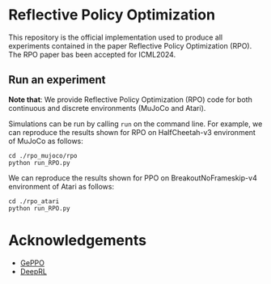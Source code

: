 # Reflective Policy Optimization

This repository is the official implementation used to produce all experiments contained in the paper Reflective Policy Optimization (RPO). The RPO paper bas been accepted for ICML2024.



## Run an experiment

**Note that**: We provide Reflective Policy Optimization (RPO) code for both continuous and discrete environments (MuJoCo and Atari). 

Simulations can be run by calling `run` on the command line. For example, we can reproduce the results shown for RPO on HalfCheetah-v3 environment of MuJoCo as follows:

```
cd ./rpo_mujoco/rpo
python run_RPO.py
```

We can reproduce the results shown for PPO on BreakoutNoFrameskip-v4 environment of Atari as follows:

```
cd ./rpo_atari
python run_RPO.py
```



# Acknowledgements

- [GePPO](https://github.com/jqueeney/geppo)
- [DeepRL](https://github.com/ShangtongZhang/DeepRL)
